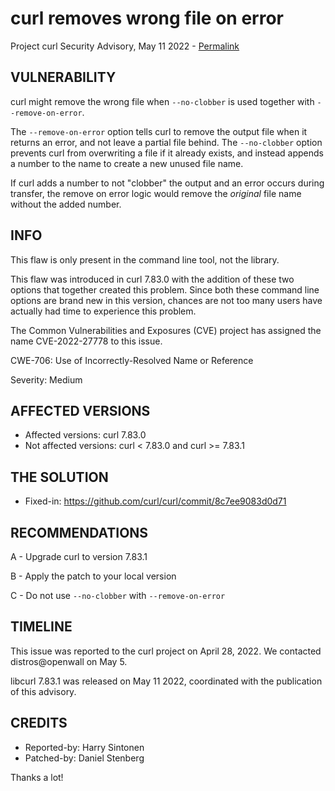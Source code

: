 curl removes wrong file on error
================================

Project curl Security Advisory, May 11 2022 -
[Permalink](https://curl.se/docs/CVE-2022-27778.html)

VULNERABILITY
-------------

curl might remove the wrong file when `--no-clobber` is used together with
`--remove-on-error`.

The `--remove-on-error` option tells curl to remove the output file when it
returns an error, and not leave a partial file behind. The `--no-clobber`
option prevents curl from overwriting a file if it already exists, and instead
appends a number to the name to create a new unused file name.

If curl adds a number to not "clobber" the output and an error occurs during
transfer, the remove on error logic would remove the *original* file name
without the added number.

INFO
----

This flaw is only present in the command line tool, not the library.

This flaw was introduced in curl 7.83.0 with the addition of these two options
that together created this problem. Since both these command line options are
brand new in this version, chances are not too many users have actually had
time to experience this problem.

The Common Vulnerabilities and Exposures (CVE) project has assigned the name
CVE-2022-27778 to this issue.

CWE-706: Use of Incorrectly-Resolved Name or Reference

Severity: Medium

AFFECTED VERSIONS
-----------------

- Affected versions: curl 7.83.0
- Not affected versions: curl < 7.83.0 and curl >= 7.83.1

THE SOLUTION
------------

- Fixed-in: https://github.com/curl/curl/commit/8c7ee9083d0d71

RECOMMENDATIONS
--------------

 A - Upgrade curl to version 7.83.1

 B - Apply the patch to your local version
 
 C - Do not use `--no-clobber` with `--remove-on-error`

TIMELINE
--------

This issue was reported to the curl project on April 28, 2022. We contacted
distros@openwall on May 5.

libcurl 7.83.1 was released on May 11 2022, coordinated with the publication
of this advisory.

CREDITS
-------

- Reported-by: Harry Sintonen
- Patched-by: Daniel Stenberg

Thanks a lot!
